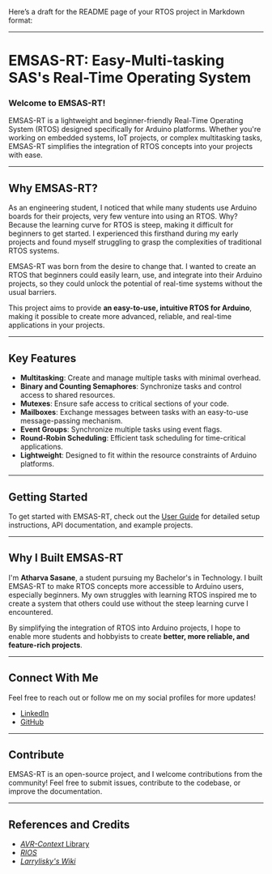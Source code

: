 Here’s a draft for the README page of your RTOS project in Markdown format:

---

# EMSAS-RT: Easy-Multi-tasking SAS's Real-Time Operating System

### Welcome to EMSAS-RT!

EMSAS-RT is a lightweight and beginner-friendly Real-Time Operating System (RTOS) designed specifically for Arduino platforms. Whether you're working on embedded systems, IoT projects, or complex multitasking tasks, EMSAS-RT simplifies the integration of RTOS concepts into your projects with ease.

---

## Why EMSAS-RT?

As an engineering student, I noticed that while many students use Arduino boards for their projects, very few venture into using an RTOS. Why? Because the learning curve for RTOS is steep, making it difficult for beginners to get started. I experienced this firsthand during my early projects and found myself struggling to grasp the complexities of traditional RTOS systems.

EMSAS-RT was born from the desire to change that. I wanted to create an RTOS that beginners could easily learn, use, and integrate into their Arduino projects, so they could unlock the potential of real-time systems without the usual barriers.

This project aims to provide **an easy-to-use, intuitive RTOS for Arduino**, making it possible to create more advanced, reliable, and real-time applications in your projects.

---

## Key Features

- **Multitasking**: Create and manage multiple tasks with minimal overhead.
- **Binary and Counting Semaphores**: Synchronize tasks and control access to shared resources.
- **Mutexes**: Ensure safe access to critical sections of your code.
- **Mailboxes**: Exchange messages between tasks with an easy-to-use message-passing mechanism.
- **Event Groups**: Synchronize multiple tasks using event flags.
- **Round-Robin Scheduling**: Efficient task scheduling for time-critical applications.
- **Lightweight**: Designed to fit within the resource constraints of Arduino platforms.

---

## Getting Started

To get started with EMSAS-RT, check out the [User Guide](./User_Guide.md) for detailed setup instructions, API documentation, and example projects.

---

## Why I Built EMSAS-RT

I'm **Atharva Sasane**, a student pursuing my Bachelor's in Technology. I built EMSAS-RT to make RTOS concepts more accessible to Arduino users, especially beginners. My own struggles with learning RTOS inspired me to create a system that others could use without the steep learning curve I encountered.

By simplifying the integration of RTOS into Arduino projects, I hope to enable more students and hobbyists to create **better, more reliable, and feature-rich projects**.

---
## Connect With Me

Feel free to reach out or follow me on my social profiles for more updates!

- [LinkedIn](https://www.linkedin.com/in/atharvasasane)
- [GitHub](https://github.com/SasArth)

---

## Contribute

EMSAS-RT is an open-source project, and I welcome contributions from the community! Feel free to submit issues, contribute to the codebase, or improve the documentation.

---

## References and Credits
- [*AVR-Context* Library](https://docs.arduino.cc/libraries/avr-context/)
- [*RIOS*](https://www.cs.ucr.edu/~vahid/rios/)
- [*Larrylisky's Wiki*](https://larrylisky.com/2012/07/14/how-to-create-a-small-rtos/)
